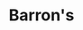 ---
collection_archive: false
collection_category:
  - Editorial
  - Science
  - Tech
  - Climate Change
  - Color
  - Conceptual
  - Environments
collection_content: ''
collection_cover: 'https://d1sf55qlb7p6hz.cloudfront.net/barrons_header-cover-1.jpg'
collection_cover_mobile: 'https://d1sf55qlb7p6hz.cloudfront.net/verticalcovers-43.jpg'
collection_description: >-
  This recent cover for Barron’s I had [**_Shane
  Griffin_**](http://www.shanegriffin.nyc) lend a chromatic helping-hand to
  better illustrate “the truck of future.” Featured is the the Nikola Two, a
  class 8 hydrogen-electric truck with more than 1,000 horsepower and 2,000 ft.
  lbs. of torque – nearly double the horsepower of any semi-truck on the road.
  Photographed at the future site of the Nikola Motor Company’s1 million square
  foot factory in Coolidge, AZ.⁠
collection_filter: Commissioned + Stock
collection_hidden: false
collection_meta: The Truck of the Future Cover Story
collection_preview:
  - 'https://d1sf55qlb7p6hz.cloudfront.net/barron-nikola_covers-1.jpg'
  - 'https://d1sf55qlb7p6hz.cloudfront.net/barron-nikola_covers-2.jpg'
  - 'https://d1sf55qlb7p6hz.cloudfront.net/barron-nikola_covers-3.jpg'
  - 'https://d1sf55qlb7p6hz.cloudfront.net/barron-nikola_covers-4.jpg'
  - 'https://d1sf55qlb7p6hz.cloudfront.net/barron-2.jpg'
cover_image: ''
date: ''
hide_footer: true
layout: blocks
logo: ''
navigation_theme: black
px_extra: true
slug: barrons-cover
theme_color: '#F7E998'
theme_color_all_works: '#E69DFB'
title: 'Barron''s '
seo:
  meta_description: Nikola Truck photographed in Arizona
  meta_title: The Truck of the Future
collection_awards:
  - content: |-
      **2019**  
      AP 35: American Photography Annual 35  
      Best Personal Work Series:  
      "Phoenix: A Dystopian Legoland That Tastes Like Candy"
    template: popup-text-element
collection_exhibition:
  - content: |-
      **2019**  
      AP 35: American Photography Annual 35  
      Best Personal Work Series:  
      "Phoenix: A Dystopian Legoland That Tastes Like Candy"
    template: popup-text-element
collection_blocks:
  - _bookshop_name: collections/media-row-start
    row_alignment: between
  - _bookshop_name: collections/media-element
    block: media-element
    color: '#A994AB'
    image: 'https://d1sf55qlb7p6hz.cloudfront.net/barron-1.jpg'
    margin_left: '35'
    margin_right: ''
    margin_y: '100'
    width: '60'
  - _bookshop_name: collections/media-row
    row_alignment: between
  - _bookshop_name: collections/media-motion
    align_y: start
    margin_left: '10'
    margin_right: '0'
    margin_y: '200'
    template: block-media-motion
    vimeo_id: 458007593
    width: '40'
  - _bookshop_name: collections/media-row
    row_alignment: between
  - _bookshop_name: collections/media-element
    block: media-element
    color: '#F3D4B6'
    image: 'https://d1sf55qlb7p6hz.cloudfront.net/barron-4.jpg'
    margin_left: '20'
    margin_right: '0'
    margin_y: '200'
    width: '55'
  - _bookshop_name: collections/media-row
    row_alignment: between
  - _bookshop_name: collections/media-element
    block: media-element
    color: '#D7E5C6'
    image: 'https://d1sf55qlb7p6hz.cloudfront.net/barron-5.jpg'
    margin_left: '25'
    margin_right: ''
    margin_y: '300'
    width: '33'
  - _bookshop_name: collections/media-element
    block: media-element
    color: '#E6CAE4'
    image: 'https://d1sf55qlb7p6hz.cloudfront.net/barron-6.jpg'
    margin_right: '10'
    margin_y: '100'
    width: '25'
  - _bookshop_name: collections/media-row
    row_alignment: between
  - _bookshop_name: collections/media-element
    block: media-element
    color: '#F9D3D3'
    image: 'https://d1sf55qlb7p6hz.cloudfront.net/barron-7.jpg'
    margin_left: '40'
    margin_right: ''
    margin_y: '100'
    width: '45'
  - _bookshop_name: collections/media-row
    row_alignment: between
  - _bookshop_name: collections/media-element
    block: media-element
    color: '#F9F0C2'
    image: 'https://d1sf55qlb7p6hz.cloudfront.net/barron-10.jpg'
    margin_left: '15'
    margin_right: '0'
    margin_y: '100'
    width: '40'
  - _bookshop_name: collections/media-row
    row_alignment: between
  - _bookshop_name: collections/media-element
    block: media-element
    color: '#D1C0DF'
    image: 'https://d1sf55qlb7p6hz.cloudfront.net/barron-3.jpg'
    margin_left: '30'
    margin_right: ''
    margin_y: '100'
    width: '45'
  - _bookshop_name: collections/media-row-end
collection_press:
  - content: |-
      **2019**  
      AP 35: American Photography Annual 35  
      Best Personal Work Series:  
      "Phoenix: A Dystopian Legoland That Tastes Like Candy"
    template: popup-text-element
---